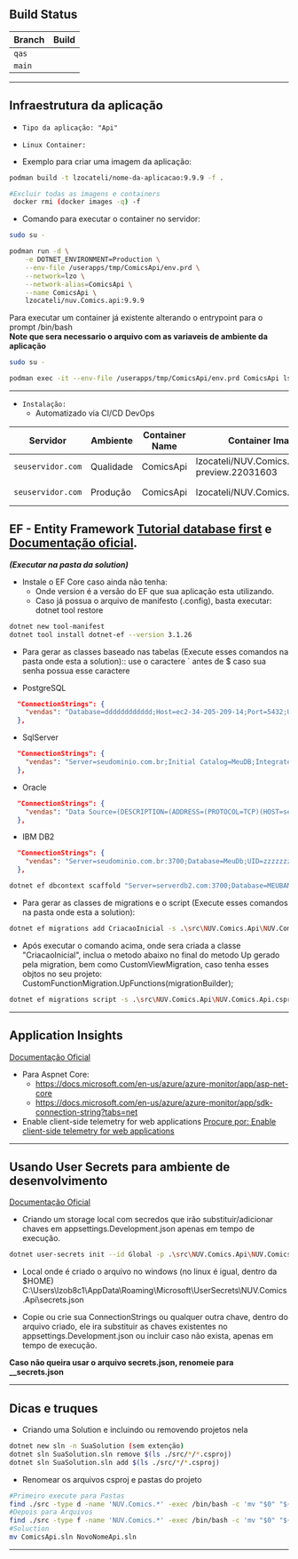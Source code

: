 ## Build Status

| Branch   | Build |
| -------- | ----- |
| `qas`    |  |
| `main`   |  |

----

## Infraestrutura da aplicação

- `Tipo da aplicação: "Api"`
- `Linux Container:`

- Exemplo para criar uma imagem da aplicação:

```bash
podman build -t lzocateli/nome-da-aplicacao:9.9.9 -f .
```

```bash
#Excluir todas as imagens e containers
 docker rmi (docker images -q) -f
```
- Comando para executar o container no servidor:

```bash
sudo su -

podman run -d \
	-e DOTNET_ENVIRONMENT=Production \
	--env-file /userapps/tmp/ComicsApi/env.prd \
	--network=lzo \
	--network-alias=ComicsApi \
	--name ComicsApi \
	lzocateli/nuv.Comics.api:9.9.9
```

Para executar um container já existente alterando o entrypoint para o prompt /bin/bash  
**Note que sera necessario o arquivo com as variaveis de ambiente da aplicação**
```bash
sudo su -

podman exec -it --env-file /userapps/tmp/ComicsApi/env.prd ComicsApi ls -la /app
```

----

- `Instalação:` 
    - Automatizado via CI/CD DevOps

| Servidor | Ambiente | Container Name | Container Image | Dns        |
| ---      | ---      | ---            | ---             | ---        |
| `seuservidor.com` | Qualidade | ComicsApi | lzocateli/NUV.Comics.api:9.9.9-preview.22031603 | Comics-api.zocate.li |
| `seuservidor.com` | Produção  | ComicsApi | lzocateli/NUV.Comics.api:9.9.9 | Comics-api.zocate.li |


## EF - Entity Framework [Tutorial database first](https://www.entityframeworktutorial.net/efcore/create-model-for-existing-database-in-ef-core.aspx) e [Documentação oficial](https://docs.microsoft.com/en-us/ef/).

***(Executar na pasta da solution)***

- Instale o EF Core caso ainda não tenha:
    - Onde version é a versão do EF que sua aplicação esta utilizando.
    - Caso já possua o arquivo de manifesto (.config), basta executar: dotnet tool restore
```bash
dotnet new tool-manifest
dotnet tool install dotnet-ef --version 3.1.26
```

- Para gerar as classes baseado nas tabelas (Execute esses comandos na pasta onde esta a solution):: use o caractere ` antes de $ caso sua senha possua esse caractere

- PostgreSQL
```json
  "ConnectionStrings": {
    "vendas": "Database=dddddddddddd;Host=ec2-34-205-209-14;Port=5432;User Id=zzzzzzzz;Password=xxxxxxxxxxxx;SSL Mode=Require;Trust Server Certificate=true;"
  },

```
- SqlServer
```json
  "ConnectionStrings": {
    "vendas": "Server=seudominio.com.br;Initial Catalog=MeuDB;Integrated Security=False;User ID=zzzzzzz;Password=xxxxxxxxxx;Connect Timeout=15;Encrypt=False;TrustServerCertificate=True;ApplicationIntent=ReadWrite;MultiSubnetFailover=False"
  },

```
- Oracle
```json
  "ConnectionStrings": {
    "vendas": "Data Source=(DESCRIPTION=(ADDRESS=(PROTOCOL=TCP)(HOST=seudominio.com.br)(PORT=1521))(CONNECT_DATA=(SERVER=DEDICATED)(SERVICE_NAME=test.blabla.com)));User ID=ZZZZZZZZZ;Password=xxxxxxxxxx;Persist Security Info=True;"
  },
```
- IBM DB2
```json
  "ConnectionStrings": {
    "vendas": "Server=seudominio.com.br:3700;Database=MeuDb;UID=zzzzzzz;PWD=xxxxxxxxx;Connect Timeout=30;ConcurrentAccessResolution=SkipLockedData;IsolationLevel=ReadUncommitted"
  },
```

```bash
dotnet ef dbcontext scaffold "Server=serverdb2.com:3700;Database=MEUBANCO;UID=XXXXXX;PWD=XXXXXXX;Connect Timeout=30;ConcurrentAccessResolution=SkipLockedData;IsolationLevel=ReadUncommitted" IBM.EntityFrameworkCore -s .\src\NUV.Comics.Api\NUV.Comics.Api.csproj -p .\src\NUV.Comics.Infra.Data\NUV.Comics.Infra.Data.csproj -c AppDbContext -v --schema "cadastro$" -t Comics --use-database-names --context-dir Data -o Models
```

- Para gerar as classes de migrations e o script (Execute esses comandos na pasta onde esta a solution):

```bash
dotnet ef migrations add CriacaoInicial -s .\src\NUV.Comics.Api\NUV.Comics.Api.csproj -p .\src\NUV.Comics.Infra.Data\NUV.Comics.Infra.Data.csproj -c AppDbContext -v
```
- Após executar o comando acima, onde sera criada a classe "CriacaoInicial", inclua o metodo abaixo no final do metodo Up gerado pela migration, bem como CustomViewMigration, caso tenha esses objtos no seu projeto:   
CustomFunctionMigration.UpFunctions(migrationBuilder);   

```bash
dotnet ef migrations script -s .\src\NUV.Comics.Api\NUV.Comics.Api.csproj -p .\src\NUV.Comics.Infra.Data\NUV.Comics.Infra.Data.csproj -c AppDbContext -o .\src\NUV.Comics.Infra.Data\Migrations\Script\script.sql
```
----

## Application Insights
[Documentação Oficial](https://docs.microsoft.com/en-us/azure/azure-monitor/app/app-insights-overview)

- Para Aspnet Core:
    - https://docs.microsoft.com/en-us/azure/azure-monitor/app/asp-net-core
    - https://docs.microsoft.com/en-us/azure/azure-monitor/app/sdk-connection-string?tabs=net
- Enable client-side telemetry for web applications
[Procure por: Enable client-side telemetry for web applications](https://docs.microsoft.com/en-us/azure/azure-monitor/app/asp-net-core)

----

## Usando User Secrets para ambiente de desenvolvimento
[Documentação Oficial](https://docs.microsoft.com/en-us/aspnet/core/security/app-secrets?view=aspnetcore-3.1&tabs=windows)

- Criando um storage local com secredos que irão substituir/adicionar chaves em appsettings.Development.json apenas em tempo de execução.

```bash
dotnet user-secrets init --id Global -p .\src\NUV.Comics.Api\NUV.Comics.Api.csproj
```` 
- Local onde é criado o arquivo no windows (no linux é igual, dentro da $HOME)  
C:\Users\lzob8c1\AppData\Roaming\Microsoft\UserSecrets\NUV.Comics.Api\secrets.json

- Copie ou crie sua ConnectionStrings ou qualquer outra chave, dentro do arquivo criado, ele ira substituir as chaves existentes no appsettings.Development.json ou incluir caso não exista, apenas em tempo de execução.  

**Caso não queira usar o arquivo secrets.json, renomeie para __secrets.json**

----

## Dicas e truques
- Criando uma Solution e incluindo ou removendo projetos nela
```bash
dotnet new sln -n SuaSolution (sem extenção)
dotnet sln SuaSolution.sln remove $(ls ./src/*/*.csproj)
dotnet sln SuaSolution.sln add $(ls ./src/*/*.csproj)
```

- Renomear os arquivos csproj e pastas do projeto
```bash
#Primeiro execute para Pastas
find ./src -type d -name 'NUV.Comics.*' -exec /bin/bash -c 'mv "$0" "${0/Comics/NovoNome}"' {} \;
#Depois para Arquivos
find ./src -type f -name 'NUV.Comics.*' -exec /bin/bash -c 'mv "$0" "${0/Comics/NovoNome}"' {} \;
#Soluction
mv ComicsApi.sln NovoNomeApi.sln
```
----
